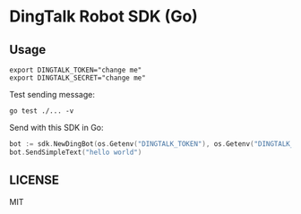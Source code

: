 # DingTalk Robot SDK (Go)

## Usage

```shell
export DINGTALK_TOKEN="change me"
export DINGTALK_SECRET="change me"
```

Test sending message:

```shell
go test ./... -v
```

Send with this SDK in Go:

```go
bot := sdk.NewDingBot(os.Getenv("DINGTALK_TOKEN"), os.Getenv("DINGTALK_SECRET"))
bot.SendSimpleText("hello world")
```

## LICENSE

MIT